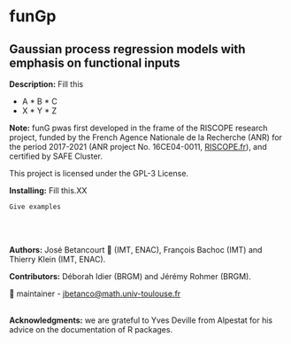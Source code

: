 # funGp

## Gaussian process regression models with emphasis on functional inputs

**Description:** Fill this

* A     * B     * C
* X     * Y     * Z

**Note:** funG pwas first developed in the frame of the RISCOPE research project, funded by the French Agence Nationale de la Recherche (ANR) for the period 2017-2021 (ANR project No. 16CE04-0011, <a href="https://perso.math.univ-toulouse.fr/riscope/" target="_blank">RISCOPE.fr</a>), and certified by SAFE Cluster.

This project is licensed under the GPL-3 License.
<br />

**Installing:** Fill this.XX

```
Give examples
```
<br /><br />

**Authors:** José Betancourt :wrench: (IMT, ENAC), François Bachoc (IMT) and Thierry Klein (IMT, ENAC).

**Contributors:** Déborah Idier (BRGM) and Jérémy Rohmer (BRGM).

:wrench: maintainer - [jbetanco@math.univ-toulouse.fr](jbetanco@math.univ-toulouse.fr)
<br /><br />

**Acknowledgments:** we are grateful to Yves Deville from Alpestat for his advice on the documentation of R packages.
